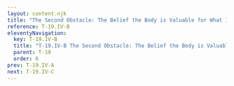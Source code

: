 ```yaml
---
layout: content.njk
title: "The Second Obstacle: The Belief the Body is Valuable for What It Offers"
reference: T-19.IV-B
eleventyNavigation:
  key: T-19.IV-B
  title: "T-19.IV-B The Second Obstacle: The Belief the Body is Valuable for What It Offers"
  parent: T-19
  order: 6
prev: T-19.IV-A
next: T-19.IV-C
---
```



<div id=12 style=height:0></div>

